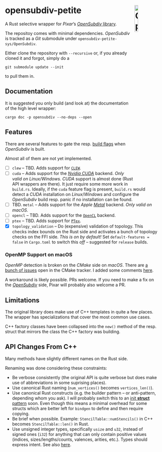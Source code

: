 # opensubdiv-petite <img src="osd-logo.png" alt="OpenSubdiv Logo" width="15%" padding-bottom="5%" align="right" align="top">

A Rust selective wrapper for *Pixar*’s
[*OpenSubdiv* library](http://graphics.pixar.com/opensubdiv/docs/intro.html).

The repositoy comes with minimal dependencies. *OpenSubdiv* is tracked as a
*Git* submodule under `opensubdiv-petite-sys/OpenSubdiv`.

Either clone the repository with `--recursive` or, if you already cloned it and
forgot, simply do a

```shell
git submodule update --init
```

to pull them in.

## Documentation

It is suggested you only build (and look at) the documentation of the high level
wrapper:

```shell
cargo doc -p opensubdiv --no-deps --open
```

## Features

There are several features to gate the resp. [build
flags](https://github.com/PixarAnimationStudios/OpenSubdiv#useful-cmake-options-and-environment-variables)
when *OpenSubdiv* is built.

Almost all of them are not yet implemented.

- [ ] `clew` – TBD. Adds support for
      [`CLEW`](https://github.com/martijnberger/clew).
- [ ] `cuda` – Adds support for the [*Nvidia CUDA*](https://developer.nvidia.com/cuda-toolkit)
      backend. *Only valid on Linux/Windows.*
      *CUDA* support is almost done (Rust API wrappers are there).
      It just require some more work in `build.rs`.
      Ideally, if the `cuda` feature flag is present, `build.rs` would detect a
      *CUDA* installation on *Linux*/*Windows* and configure the *OpenSubdiv*
      build resp. panic if no installation can be found.
- [ ] TBD. `metal` – Adds support for the *Apple*
      [*Metal*](https://developer.apple.com/metal/) backend. *Only valid on
      macOS.*
- [ ] `opencl` – TBD. Adds support for the
      [`OpenCL`](https://www.khronos.org/opencl/) backend.
- [ ] `ptex` – TBD. Adds support for [`PTex`](http://ptex.us/).
- [x] `topology_validation` – Do (expensive) validation of topology.  This
      checks index bounds on the Rust side and activates a bunch of topology
      checks on the FFI side.  *This is on by default!*
      Set `default-features = false` in `Cargo.toml` to switch this *off* –
      suggested for `release` builds.

### OpenMP Support on macOS

*OpenMP* detection is broken on the *CMake* side on *macOS*.  There are [a
bunch of issues](https://gitlab.kitware.com/cmake/cmake/-/issues?scope=all&state=opened&search=OpenMP) open in the CMake tracker. I added some comments [here](https://gitlab.kitware.com/cmake/cmake/-/issues/18470).

A workaround is likely possible. PRs welcome. If you need to make a fix on the
[*OpenSubdiv*](https://github.com/PixarAnimationStudios/OpenSubdiv) side, Pixar will probably also welcome a PR.

## Limitations

The original library does make use of C++ templates in quite a few places.
The wrapper has specializations that cover the most common use cases.

C++ factory classes have been collapsed into the `new()` method of the resp.
struct that mirrors the class the C++ factory was building.

## API Changes From C++

Many methods have slightly different names on the Rust side.

Renaming was done considering these constraints:

- Be verbose consistently (the original API is quite verbose but does make use
  of abbreviations in some suprising places).
- Use canonical Rust naming (`num_vertices()` becomes `vertices_len()`).
- Use canonical Rust constructs (e.g. the builder pattern – or anti-pattern,
  depending whom you ask). I will probably switch this to an [init **struct**
  pattern](https://xaeroxe.github.io/init-struct-pattern/) soon.  Even though
  this means a minimal overhead for some structs which are better left for
  `bindgen` to define and then require copying.
- Be brief when possible. Example: `StencilTable::numStencils()` in C++
  becomes `StencilTable::len()` in Rust.
- Use unsigned integer types, specifically `usize` and `u32`, instead of signed
  ones (`i32`) for anything that can only contain positive values (indices,
  sizes/lengths/counts, valences, arities, etc.). Types should express intent.
  See also
  [here](https://github.com/PixarAnimationStudios/OpenSubdiv/issues/1222).
